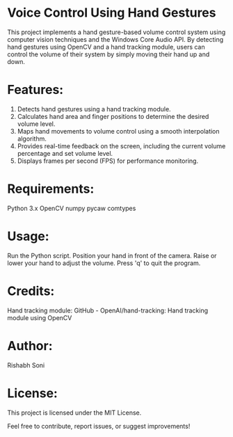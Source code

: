 # Voice Control Using Hand Gestures

This project implements a hand gesture-based volume control system using computer vision techniques and the Windows Core Audio API. By detecting hand gestures using OpenCV and a hand tracking module, users can control the volume of their system by simply moving their hand up and down.

# Features:

1. Detects hand gestures using a hand tracking module.
2. Calculates hand area and finger positions to determine the desired volume level.
3. Maps hand movements to volume control using a smooth interpolation algorithm.
4. Provides real-time feedback on the screen, including the current volume percentage and set volume level.
5. Displays frames per second (FPS) for performance monitoring.

# Requirements:
Python 3.x
OpenCV
numpy
pycaw
comtypes


# Usage:
Run the Python script.
Position your hand in front of the camera.
Raise or lower your hand to adjust the volume.
Press 'q' to quit the program.

# Credits:
Hand tracking module: GitHub - OpenAI/hand-tracking: Hand tracking module using OpenCV

# Author:
Rishabh Soni

# License:
This project is licensed under the MIT License.

Feel free to contribute, report issues, or suggest improvements!
